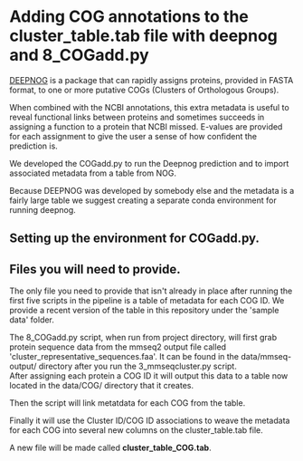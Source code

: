 # Adding COG annotations to the cluster_table.tab file with deepnog and 8_COGadd.py #

[DEEPNOG](https://github.com/univieCUBE/deepnog) is a package that can rapidly assigns proteins, provided in FASTA format, to one or more putative COGs (Clusters of Orthologous Groups).

When combined with the NCBI annotations, this extra metadata is useful to reveal functional links between proteins and sometimes succeeds in assigning a function to a protein that NCBI missed.  E-values are provided for each assignment to give the user a sense of how confident the prediction is.

We developed the COGadd.py to run the Deepnog prediction and to import associated metadata from a table from NOG. 

Because DEEPNOG was developed by somebody else and the metadata is a fairly large table we suggest creating a separate conda environment for running deepnog.

## Setting up the environment for COGadd.py. ##


## Files you will need to provide. ##
The only file you need to provide that isn't already in place after running the first five scripts in the pipeline is a table of metadata for each COG ID.  We provide a recent version of the table in this repository under the 'sample data' folder.  

The 8_COGadd.py script, when run from project directory, will first grab protein sequence data from the mmseq2 output file called 'cluster_representative_sequences.faa'.  It can be found in the data/mmseq-output/ directory after you run the 3_mmseqcluster.py script.  
After assigning each protein a COG ID it will output this data to a table now located in the data/COG/ directory that it creates. 

Then the script will link metatdata for each COG from the  table.  

Finally it will use the Cluster ID/COG ID associations to weave the metadata for each COG into several new columns on the cluster_table.tab file.  

A new file will be made called **cluster_table_COG.tab**.  
